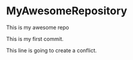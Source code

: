 # MyAwesomeRepository
This is my awesome repo

This is my first commit. 

This line is going to create a conflict. 